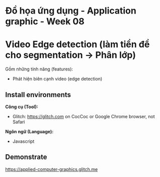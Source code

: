 # Đồ họa ứng dụng - Application graphic - Week 08
# Video Edge detection (làm tiền đề cho segmentation -> Phân lớp)
Gồm những tính năng (features): <br>

* Phát hiện biên cạnh video (edge detection)

## Install environments
**Công cụ (Tool):**<br>
* Glitch: https://glitch.com on CocCoc or Google Chrome browser, not Safari

**Ngôn ngữ (Language):**<br>
* Javascript<br>

## Demonstrate

https://applied-computer-graphics.glitch.me
